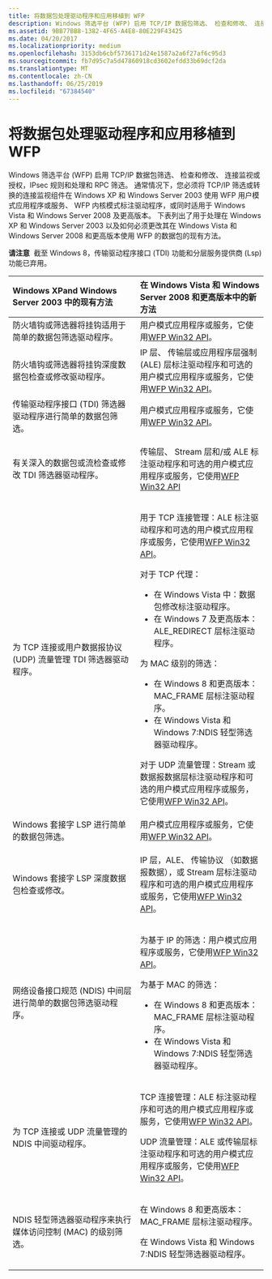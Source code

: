 ```yaml
---
title: 将数据包处理驱动程序和应用移植到 WFP
description: Windows 筛选平台 (WFP) 启用 TCP/IP 数据包筛选、 检查和修改、 连接监视或授权，IPsec 规则和处理和 RPC 筛选。
ms.assetid: 9BB77BB8-1382-4F65-A4E8-80E229F43425
ms.date: 04/20/2017
ms.localizationpriority: medium
ms.openlocfilehash: 3153db6cbf5736171d24e1587a2a6f27af6c95d3
ms.sourcegitcommit: fb7d95c7a5d47860918cd3602efdd33b69dcf2da
ms.translationtype: MT
ms.contentlocale: zh-CN
ms.lasthandoff: 06/25/2019
ms.locfileid: "67384540"
---
```

# <a name="porting-packet-processing-drivers-and-apps-to-wfp"></a>将数据包处理驱动程序和应用移植到 WFP


Windows 筛选平台 (WFP) 启用 TCP/IP 数据包筛选、 检查和修改、 连接监视或授权，IPsec 规则和处理和 RPC 筛选。 通常情况下，您必须将 TCP/IP 筛选或转换的连接监视组件在 Windows XP 和 Windows Server 2003 使用 WFP 用户模式应用程序或服务、 WFP 内核模式标注驱动程序，或同时适用于 Windows Vista 和 Windows Server 2008 及更高版本。 下表列出了用于处理在 Windows XP 和 Windows Server 2003 以及如何必须更改其在 Windows Vista 和 Windows Server 2008 和更高版本使用 WFP 的数据包的现有方法。

**请注意**  截至 Windows 8，传输驱动程序接口 (TDI) 功能和分层服务提供商 (Lsp) 功能已弃用。

 

<table>
<colgroup>
<col width="50%" />
<col width="50%" />
</colgroup>
<thead>
<tr class="header">
<th align="left">Windows XPand Windows Server 2003 中的现有方法</th>
<th align="left">在 Windows Vista 和 Windows Server 2008 和更高版本中的新方法</th>
</tr>
</thead>
<tbody>
<tr class="odd">
<td align="left">防火墙钩或筛选器将挂钩适用于简单的数据包筛选驱动程序。</td>
<td align="left">用户模式应用程序或服务，它使用<a href="https://docs.microsoft.com/windows/desktop/FWP/windows-filtering-platform-start-page" data-raw-source="[WFP Win32 API](https://docs.microsoft.com/windows/desktop/FWP/windows-filtering-platform-start-page)">WFP Win32 API</a>。</td>
</tr>
<tr class="even">
<td align="left">防火墙钩或筛选器将挂钩深度数据包检查或修改驱动程序。</td>
<td align="left">IP 层、 传输层或应用程序层强制 (ALE) 层标注驱动程序和可选的用户模式应用程序或服务，它使用<a href="https://docs.microsoft.com/windows/desktop/FWP/windows-filtering-platform-start-page" data-raw-source="[WFP Win32 API](https://docs.microsoft.com/windows/desktop/FWP/windows-filtering-platform-start-page)">WFP Win32 API</a>。</td>
</tr>
<tr class="odd">
<td align="left">传输驱动程序接口 (TDI) 筛选器驱动程序进行简单的数据包筛选。</td>
<td align="left">用户模式应用程序或服务，它使用<a href="https://docs.microsoft.com/windows/desktop/FWP/windows-filtering-platform-start-page" data-raw-source="[WFP Win32 API](https://docs.microsoft.com/windows/desktop/FWP/windows-filtering-platform-start-page)">WFP Win32 API</a>。</td>
</tr>
<tr class="even">
<td align="left">有关深入的数据包或流检查或修改 TDI 筛选器驱动程序。</td>
<td align="left"><p>传输层、 Stream 层和/或 ALE 标注驱动程序和可选的用户模式应用程序或服务，它使用<a href="https://docs.microsoft.com/windows/desktop/FWP/windows-filtering-platform-start-page" data-raw-source="[WFP Win32 API](https://docs.microsoft.com/windows/desktop/FWP/windows-filtering-platform-start-page)">WFP Win32 API</a></p></td>
</tr>
<tr class="odd">
<td align="left">为 TCP 连接或用户数据报协议 (UDP) 流量管理 TDI 筛选器驱动程序。</td>
<td align="left"><p>用于 TCP 连接管理：ALE 标注驱动程序和可选的用户模式应用程序或服务，它使用<a href="https://docs.microsoft.com/windows/desktop/FWP/windows-filtering-platform-start-page" data-raw-source="[WFP Win32 API](https://docs.microsoft.com/windows/desktop/FWP/windows-filtering-platform-start-page)">WFP Win32 API</a>。</p>
<p>对于 TCP 代理：</p>
<ul>
<li>在 Windows Vista 中：数据包修改标注驱动程序。</li>
<li>在 Windows 7 及更高版本：ALE_REDIRECT 层标注驱动程序。</li>
</ul>
<p>为 MAC 级别的筛选：</p>
<ul>
<li>在 Windows 8 和更高版本：MAC_FRAME 层标注驱动程序。</li>
<li>在 Windows Vista 和 Windows 7:NDIS 轻型筛选器驱动程序。</li>
</ul>
<p>对于 UDP 流量管理：Stream 或数据报数据层标注驱动程序和可选的用户模式应用程序或服务，它使用<a href="https://docs.microsoft.com/windows/desktop/FWP/windows-filtering-platform-start-page" data-raw-source="[WFP Win32 API](https://docs.microsoft.com/windows/desktop/FWP/windows-filtering-platform-start-page)">WFP Win32 API</a>。</p></td>
</tr>
<tr class="even">
<td align="left">Windows 套接字 LSP 进行简单的数据包筛选。</td>
<td align="left">用户模式应用程序或服务，它使用<a href="https://docs.microsoft.com/windows/desktop/FWP/windows-filtering-platform-start-page" data-raw-source="[WFP Win32 API](https://docs.microsoft.com/windows/desktop/FWP/windows-filtering-platform-start-page)">WFP Win32 API</a>。</td>
</tr>
<tr class="odd">
<td align="left">Windows 套接字 LSP 深度数据包检查或修改。</td>
<td align="left"><p>IP 层，ALE、 传输协议 （如数据报数据），或 Stream 层标注驱动程序和可选的用户模式应用程序或服务，它使用<a href="https://docs.microsoft.com/windows/desktop/FWP/windows-filtering-platform-start-page" data-raw-source="[WFP Win32 API](https://docs.microsoft.com/windows/desktop/FWP/windows-filtering-platform-start-page)">WFP Win32 API</a>。</p></td>
</tr>
<tr class="even">
<td align="left">网络设备接口规范 (NDIS) 中间层进行简单的数据包筛选驱动程序。</td>
<td align="left"><p>为基于 IP 的筛选：用户模式应用程序或服务，它使用<a href="https://docs.microsoft.com/windows/desktop/FWP/windows-filtering-platform-start-page" data-raw-source="[WFP Win32 API](https://docs.microsoft.com/windows/desktop/FWP/windows-filtering-platform-start-page)">WFP Win32 API</a>。</p>
<p>为基于 MAC 的筛选：</p>
<ul>
<li>在 Windows 8 和更高版本：MAC_FRAME 层标注驱动程序。</li>
<li>在 Windows Vista 和 Windows 7:NDIS 轻型筛选器驱动程序。</li>
</ul></td>
</tr>
<tr class="odd">
<td align="left">为 TCP 连接或 UDP 流量管理的 NDIS 中间驱动程序。</td>
<td align="left"><p>TCP 连接管理：ALE 标注驱动程序和可选的用户模式应用程序或服务，它使用<a href="https://docs.microsoft.com/windows/desktop/FWP/windows-filtering-platform-start-page" data-raw-source="[WFP Win32 API](https://docs.microsoft.com/windows/desktop/FWP/windows-filtering-platform-start-page)">WFP Win32 API</a>。</p>
<p>UDP 流量管理：ALE 或传输层标注驱动程序和可选的用户模式应用程序或服务，它使用<a href="https://docs.microsoft.com/windows/desktop/FWP/windows-filtering-platform-start-page" data-raw-source="[WFP Win32 API](https://docs.microsoft.com/windows/desktop/FWP/windows-filtering-platform-start-page)">WFP Win32 API</a>。</p></td>
</tr>
<tr class="even">
<td align="left">NDIS 轻型筛选器驱动程序来执行媒体访问控制 (MAC) 的级别筛选。</td>
<td align="left"><p>在 Windows 8 和更高版本：MAC_FRAME 层标注驱动程序。</p>
<p>在 Windows Vista 和 Windows 7:NDIS 轻型筛选器驱动程序。</p></td>
</tr>
</tbody>
</table>

 

 

 





